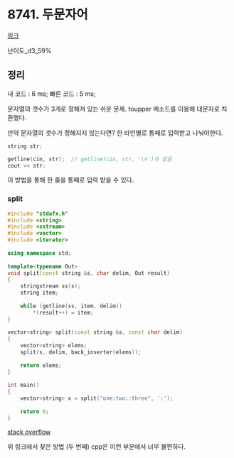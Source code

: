 # 8741. 두문자어

[링크](https://swexpertacademy.com/main/code/problem/problemDetail.do?contestProbId=AW2y6n3qPXQDFATy&categoryId=AW2y6n3qPXQDFATy&categoryType=CODE)

난이도\_d3_59%

## 정리

내 코드 : 6 ms;
빠른 코드 : 5 ms;

문자열의 갯수가 3개로 정해져 있는 쉬운 문제.
toupper 메소드를 이용해 대문자로 치환했다.

만약 문자열의 갯수가 정해지지 않는다면? 한 라인별로 통째로 입력받고 나눠야한다.

```cpp
string str;

getline(cin, str);  // getline(cin, str, '\n')과 같음
cout << str;
```

이 방법을 통해 한 줄을 통째로 입력 받을 수 있다.


### split

```cpp
#include "stdafx.h"
#include <string>
#include <sstream>
#include <vector>
#include <iterator>
 
using namespace std;
 
template<typename Out>
void split(const string &s, char delim, Out result) 
{
    stringstream ss(s);
    string item;
 
    while (getline(ss, item, delim)) 
        *(result++) = item;
}
 
vector<string> split(const string &s, const char delim)
{
    vector<string> elems;
    split(s, delim, back_inserter(elems));
 
    return elems;
}
 
int main()
{
    vector<string> x = split("one:two::three", ':');
 
    return 0;
}

```

[stack overflow](https://stackoverflow.com/questions/236129/how-do-i-iterate-over-the-words-of-a-string)

위 링크에서 찾은 방법 (두 번째)
cpp은 이런 부분에서 너무 불편하다.
